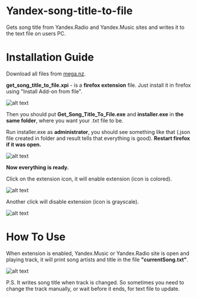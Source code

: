 # Yandex-song-title-to-file
Gets song title from Yandex.Radio and Yandex.Music sites and writes it to the text file on users PC.
# Installation Guide
Download all files from [mega.nz](https://mega.nz/#!sq5VTQ7A!Ep0vLeBABbNOYJy3HShZn8klijojKMSsiVwBGr8KMYk).

**get_song_title_to_file.xpi** - is a **firefox extension** file. Just install it in firefox using "Install Add-on from file".

![alt text](https://i.imgur.com/NuW3OIF.png)

Then you should put **Get_Song_Title_To_File.exe** and **installer.exe** in **the same folder**, where you want your .txt file to be.

Run installer.exe as **administrator**, you should see something like that (.json file created in folder and result tells that everything is good). **Restart firefox if it was open.**

![alt text](https://i.imgur.com/WQjJNOE.png)

**Now everything is ready.** 

Click on the extension icon, it will enable extension (icon is colored).

![alt text](https://i.imgur.com/fVUxpKR.png)

Another click will disable extension (icon is grayscale).

![alt text](https://i.imgur.com/w1Vuny8.png)

# How To Use
When extension is enabled, Yandex.Music or Yandex.Radio site is open and playing track, it will print song artists and title in the file **"currentSong.txt"**.

![alt text](https://i.imgur.com/q0uiXYt.png)

P.S. It writes song title when track is changed. So sometimes you need to change the track manually, or wait before it ends, for text file to update.
